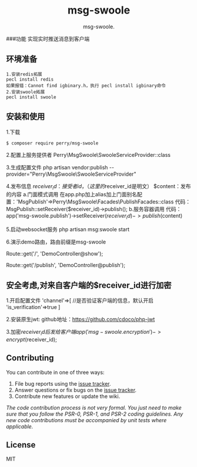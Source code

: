 <h1 align="center"> msg-swoole </h1>

<p align="center"> msg-swoole.</p>

###功能
    实现实时推送消息到客户端
## 环境准备
    1.安装redis拓展
    pecl install redis
    如果报错：Cannot find igbinary.h，执行 pecl install igbinary命令
    2.安装swoole拓展
    pecl install swoole
## 安装和使用

1.下载
```shell
$ composer require perry/msg-swoole
```
2.配置上服务提供者
Perry\MsgSwoole\SwooleServiceProvider::class

3.生成配置文件
php artisan vendor:publish --provider="Perry\MsgSwoole\SwooleServiceProvider"

4.发布信息
    $receiver_id：接受者id，（这里的$receiver_id是明文）
    $content：发布的内容
    a.门面模式调用
    在app.php加上alias加上门面别名配置：'MsgPublish'=>Perry\MsgSwoole\Facades\PublishFacades::class
    代码：MsgPublish::setReceiver($receiver_id)->publish();
    b.服务容器调用
    代码：app('msg-swoole.publish')->setReceiver($receiver_id)->publish($content)
    
5.启动websocket服务
php artisan msg:swoole start

6.演示demo路由，路由前缀是msg-swoole

Route::get('/', 'DemoController@show');

Route::get('/publish', 'DemoController@publish');


## 安全考虑,对来自客户端的$receiver_id进行加密
1.开启配置文件
'channel'=>[
        //是否验证客户端的信息，默认开启
        'is_verification'=>true
 ]

2.安装原生jwt: github地址：https://github.com/cdoco/php-jwt


3.加密$receiver_id后发给客户端
app('msg-swoole.encryption')->encrypt($receiver_id);

## Contributing

You can contribute in one of three ways:

1. File bug reports using the [issue tracker](https://github.com/perry/msg-swoole/issues).
2. Answer questions or fix bugs on the [issue tracker](https://github.com/perry/msg-swoole/issues).
3. Contribute new features or update the wiki.

_The code contribution process is not very formal. You just need to make sure that you follow the PSR-0, PSR-1, and PSR-2 coding guidelines. Any new code contributions must be accompanied by unit tests where applicable._

## License

MIT
